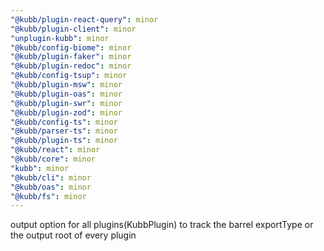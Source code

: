 ```yaml
---
"@kubb/plugin-react-query": minor
"@kubb/plugin-client": minor
"unplugin-kubb": minor
"@kubb/config-biome": minor
"@kubb/plugin-faker": minor
"@kubb/plugin-redoc": minor
"@kubb/config-tsup": minor
"@kubb/plugin-msw": minor
"@kubb/plugin-oas": minor
"@kubb/plugin-swr": minor
"@kubb/plugin-zod": minor
"@kubb/config-ts": minor
"@kubb/parser-ts": minor
"@kubb/plugin-ts": minor
"@kubb/react": minor
"@kubb/core": minor
"kubb": minor
"@kubb/cli": minor
"@kubb/oas": minor
"@kubb/fs": minor
---
```


output option for all plugins(KubbPlugin) to track the barrel exportType or the output root of every plugin
